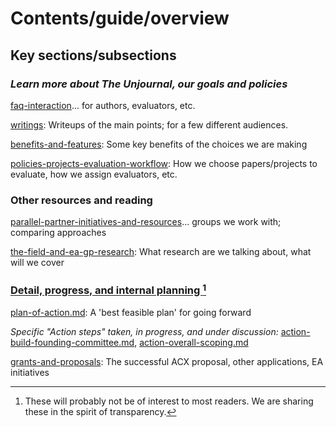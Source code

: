 # Contents/guide/overview

## Key sections/subsections

### _Learn more about The Unjournal, our goals and policies_&#x20;

[faq-interaction](../faq-interaction/ "mention")... for authors, evaluators, etc.

[writings](writings/ "mention"): Writeups of the main points; for a few different audiences.

[benefits-and-features](../benefits-and-features/ "mention"): Some key benefits of the choices we are making

[policies-projects-evaluation-workflow](../policies-projects-evaluation-workflow/ "mention"): How we choose papers/projects to evaluate, how we assign evaluators, etc.



### Other resources and reading

[parallel-partner-initiatives-and-resources](../parallel-partner-initiatives-and-resources/ "mention")... groups we work with; comparing approaches

[the-field-and-ea-gp-research](../the-field-and-ea-gp-research/ "mention"): What research are we talking about, what will we cover



### [Detail, progress, and internal planning ](#user-content-fn-1)[^1]

[plan-of-action.md](discussion-team/plan-of-action.md "mention"): A 'best feasible plan' for going forward

_Specific "Action steps" taken, in progress, and under discussion:_ [action-build-founding-committee.md](../action-and-progress/action-build-founding-committee.md "mention"), [action-overall-scoping.md](../management-tech-details-discussion/action-overall-scoping.md "mention")

[grants-and-proposals](../grants-and-proposals/ "mention"): The successful ACX proposal, other applications, EA initiatives

[^1]: These will probably not be of interest to most readers. We are sharing these in the spirit of transparency.
